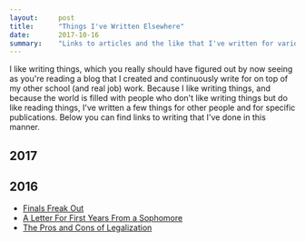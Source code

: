 ```yaml
---
layout:     post
title:      "Things I've Written Elsewhere"
date:       2017-10-16
summary:    "Links to articles and the like that I've written for various publications."
---
```


I like writing things, which you really should have figured out by now seeing as you're reading a blog that I created and continuously write for on top of my other school (and real job) work. Because I like writing things, and because the world is filled with people who don't like writing things but do like reading things, I've written a few things for other people and for specific publications. Below you can find links to writing that I've done in this manner. 

## 2017


## 2016

* [Finals Freak Out](details/2016-12-16-Finals-Freak-Out)
* [A Letter For First Years From a Sophomore](/details/2016-10-07-A-Letter-For-First-Years-From-A-Sophomore)
* [The Pros and Cons of Legalization](/details/2016-04-22-The-Pros-and-Cons-of-Legalization)